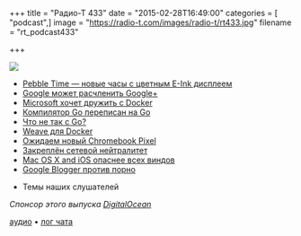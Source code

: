 +++
title = "Радио-Т 433"
date = "2015-02-28T16:49:00"
categories = [ "podcast",]
image = "https://radio-t.com/images/radio-t/rt433.jpg"
filename = "rt_podcast433"

+++

![](https://radio-t.com/images/radio-t/rt433.jpg)

* [Pebble Time — новые часы с цветным E-Ink дисплеем](http://geektimes.ru/company/madrobots/blog/246338/)
* [Google может расчленить Google+](http://prsm.tc/TZUHs4)
* [Microsoft хочет дружить с Docker](https://gigaom.com/2015/02/26/microsoft-joins-docker-in-announcing-new-container-services/)
* [Компилятор Go переписан на Go](http://habrahabr.ru/post/251393/)
* [Что не так с Go?](http://prsm.tc/X4ASfb)
* [Weave для Docker](http://zettio.github.io/weave/features.html)
* [​Ожидаем новый Chromebook Pixel](http://prsm.tc/5BcRYN)
* [Закреплён сетевой нейтралитет](http://geektimes.ru/post/246486/)
* [Mac OS X and iOS опаснее всех виндов](http://www.winbeta.org/news/forget-windows-most-vulnerable-operating-systems-2014-were-mac-os-x-and-ios)
* [Google Blogger против порно](http://www.theguardian.com/technology/2015/feb/27/google-backtracks-on-porn-ban-in-blogger)
- Темы наших слушателей

_Спонсор этого выпуска [DigitalOcean](https://do.co/radiot)_

[аудио](https://cdn.radio-t.com/rt_podcast433.mp3) • [лог чата](http://chat.radio-t.com/logs/radio-t-433.html)
<audio src="https://cdn.radio-t.com/rt_podcast433.mp3" preload="none"></audio>
